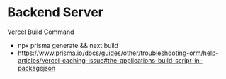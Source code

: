 # Backend Server

Vercel Build Command
- npx prisma generate && next build
- https://www.prisma.io/docs/guides/other/troubleshooting-orm/help-articles/vercel-caching-issue#the-applications-build-script-in-packagejson